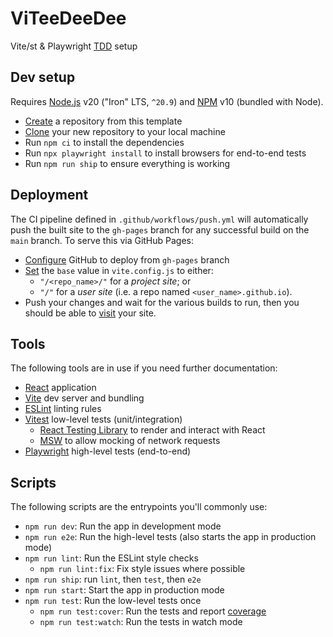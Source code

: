 # ViTeeDeeDee

Vite/st & Playwright [TDD] setup

## Dev setup

Requires [Node.js] v20 ("Iron" LTS, `^20.9`) and [NPM] v10 (bundled with Node).

- [Create][github-create] a repository from this template
- [Clone][github-clone] your new repository to your local machine
- Run `npm ci` to install the dependencies
- Run `npx playwright install` to install browsers for end-to-end tests
- Run `npm run ship` to ensure everything is working

## Deployment

The CI pipeline defined in `.github/workflows/push.yml` will automatically push the built site to the `gh-pages` branch for any successful build on the `main` branch. To serve this via GitHub Pages:

- [Configure][github-publish] GitHub to deploy from `gh-pages` branch
- [Set][vite-deploy] the `base` value in `vite.config.js` to either:
    - `"/<repo_name>/"` for a _project site_; or
    - `"/"` for a _user site_ (i.e. a repo named `<user_name>.github.io`).
- Push your changes and wait for the various builds to run, then you should be able to [visit][github-visit] your site.

## Tools

The following tools are in use if you need further documentation:

- [React] application
- [Vite] dev server and bundling
- [ESLint] linting rules
- [Vitest] low-level tests (unit/integration)
    - [React Testing Library] to render and interact with React
    - [MSW] to allow mocking of network requests
- [Playwright] high-level tests (end-to-end)

## Scripts

The following scripts are the entrypoints you'll commonly use:

- `npm run dev`: Run the app in development mode
- `npm run e2e`: Run the high-level tests (also starts the app in production mode)
- `npm run lint`: Run the ESLint style checks
    - `npm run lint:fix`: Fix style issues where possible
- `npm run ship`: run `lint`, then `test`, then `e2e`
- `npm run start`: Start the app in production mode
- `npm run test`: Run the low-level tests once
    - `npm run test:cover`: Run the tests and report [coverage][vitest-coverage]
    - `npm run test:watch`: Run the tests in watch mode

[eslint]: https://eslint.org/
[github-clone]: https://docs.github.com/en/repositories/creating-and-managing-repositories/cloning-a-repository
[github-create]: https://docs.github.com/en/repositories/creating-and-managing-repositories/creating-a-repository-from-a-template
[github-publish]: https://docs.github.com/en/pages/getting-started-with-github-pages/configuring-a-publishing-source-for-your-github-pages-site#publishing-from-a-branch
[github-visit]: https://docs.github.com/en/pages/getting-started-with-github-pages/creating-a-github-pages-site#creating-your-site
[msw]: https://mswjs.io/
[node.js]: https://nodejs.org/en
[npm]: https://www.npmjs.com/
[playwright]: https://playwright.dev/
[react]: https://react.dev/
[react testing library]: https://testing-library.com/docs/react-testing-library/intro/
[tdd]: https://testdriven.io/test-driven-development/
[vite]: https://vitejs.dev/
[vite-deploy]: https://vitejs.dev/guide/static-deploy.html#github-pages
[vitest]: https://vitest.dev/
[vitest-coverage]: https://vitest.dev/guide/coverage.html
